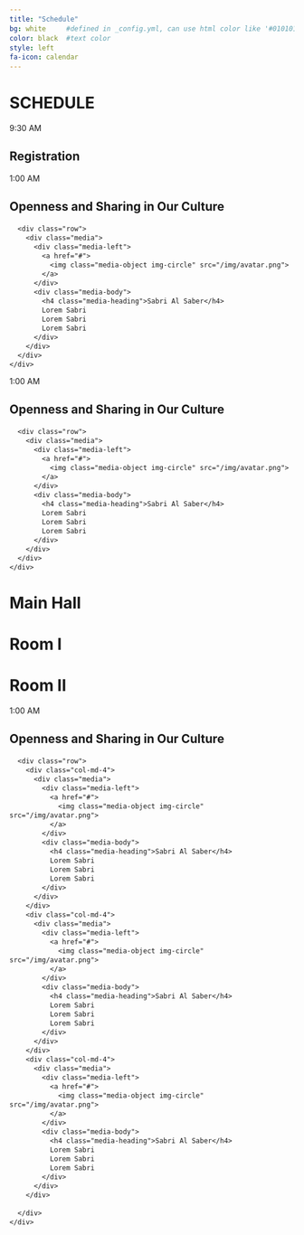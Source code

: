```yaml
---
title: "Schedule"
bg: white     #defined in _config.yml, can use html color like '#010101'
color: black  #text color
style: left
fa-icon: calendar
---
```


# SCHEDULE

<div class="container">
  <div class="row grey">
    <div class="col-md-3">
      <div class="green-sqr">
        9:30 AM
      </div>
    </div>
    <div class="col-md-9">
      <h2 class="pull-left">Registration</h2>
    </div>
  </div>

  <!-- 1st key note*/ -->
  <div class="row grey">
    <div class="col-md-3">
      <div class="green-sqr">
        1:00 AM
      </div>
    </div>
    <div class="col-md-9">
      <div class="row">
        <h2>Openness and Sharing in Our Culture</h2>
        <div class="img-repeat"></div>
      </div>

      <div class="row">
        <div class="media">
          <div class="media-left">
            <a href="#">
              <img class="media-object img-circle" src="/img/avatar.png">
            </a>
          </div>
          <div class="media-body">
            <h4 class="media-heading">Sabri Al Saber</h4>
            Lorem Sabri
            Lorem Sabri
            Lorem Sabri
          </div>
        </div>
      </div>
    </div>
  </div>

  <!-- 2nd key note*/ -->
  <div class="row grey">
    <div class="col-md-3">
      <div class="green-sqr">
        1:00 AM
      </div>
    </div>
    <div class="col-md-9">
      <div class="row">
        <h2>Openness and Sharing in Our Culture</h2>
        <div class="img-repeat"></div>
      </div>

      <div class="row">
        <div class="media">
          <div class="media-left">
            <a href="#">
              <img class="media-object img-circle" src="/img/avatar.png">
            </a>
          </div>
          <div class="media-body">
            <h4 class="media-heading">Sabri Al Saber</h4>
            Lorem Sabri
            Lorem Sabri
            Lorem Sabri
          </div>
        </div>
      </div>
    </div>
  </div>
</div>

<div class="container">
  <div class='row'>
    <div class='col-md-2 col-grey col-md-offset-3'>
      <h1>Main Hall</h1>
    </div>
    <div class='col-md-2 col-grey col-md-offset-1'>
        <h1>Room I</h1>
    </div>
    <div class='col-md-2 col-grey col-md-offset-1'>
      <h1>Room II</h1>
    </div>

  </div>
</div>

<div class="container">
  <div class="row grey">
    <div class="col-md-3">
      <div class="green-sqr">
        1:00 AM
      </div>
    </div>
    <div class="col-md-9">
      <div class="row">
        <h2>Openness and Sharing in Our Culture</h2>
        <div class="img-repeat"></div>
      </div>

      <div class="row">
        <div class="col-md-4">
          <div class="media">
            <div class="media-left">
              <a href="#">
                <img class="media-object img-circle" src="/img/avatar.png">
              </a>
            </div>
            <div class="media-body">
              <h4 class="media-heading">Sabri Al Saber</h4>
              Lorem Sabri
              Lorem Sabri
              Lorem Sabri
            </div>
          </div>
        </div>
        <div class="col-md-4">
          <div class="media">
            <div class="media-left">
              <a href="#">
                <img class="media-object img-circle" src="/img/avatar.png">
              </a>
            </div>
            <div class="media-body">
              <h4 class="media-heading">Sabri Al Saber</h4>
              Lorem Sabri
              Lorem Sabri
              Lorem Sabri
            </div>
          </div>
        </div>
        <div class="col-md-4">
          <div class="media">
            <div class="media-left">
              <a href="#">
                <img class="media-object img-circle" src="/img/avatar.png">
              </a>
            </div>
            <div class="media-body">
              <h4 class="media-heading">Sabri Al Saber</h4>
              Lorem Sabri
              Lorem Sabri
              Lorem Sabri
            </div>
          </div>
        </div>

      </div>
    </div>
  </div>
</div>
